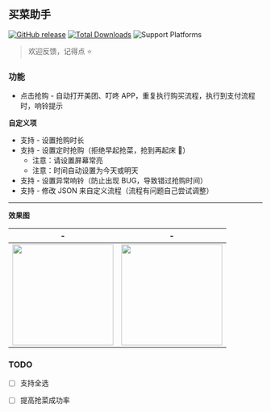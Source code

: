 ## 买菜助手

[![GitHub release](https://img.shields.io/github/v/release/universeindream/MaiCaiAssistant)](https://github.com/universeindream/MaiCaiAssistant/releases)  [![Total Downloads](https://img.shields.io/github/downloads/universeindream/MaiCaiAssistant/latest/total)](releases/download/latest/app-release.apk) ![Support Platforms](https://img.shields.io/badge/platform-android-blue)

> 欢迎反馈，记得点 :star:


### 功能

- 点击抢购 - 自动打开美团、叮咚 APP，重复执行购买流程，执行到支付流程时，响铃提示

**自定义项**

- 支持 - 设置抢购时长
- 支持 - 设置定时抢购（拒绝早起抢菜，抢到再起床 :rofl:）
   - 注意：请设置屏幕常亮
   - 注意：时间自动设置为今天或明天
- 支持 - 设置异常响铃（防止出现 BUG，导致错过抢购时间）
- 支持 - 修改 JSON 来自定义流程（流程有问题自己尝试调整）

---

**效果图**

| -  | - |
| ------------- | ------------- |
| <img src="https://user-images.githubusercontent.com/7286154/162581494-73f5e91e-04f8-45c1-a1d4-7855611ca7a8.png" width="200" >  | <img src="https://user-images.githubusercontent.com/7286154/162237920-7dce9f03-0cf5-4cab-9fd3-bc2b196401ba.png" width="200" > |


### TODO

- [ ] 支持全选
- [ ] 提高抢菜成功率

